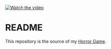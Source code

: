 [![Watch the video](https://img.youtube.com/vi/rbei7quiAF4/maxresdefault.jpg)](https://youtu.be/rbei7quiAF4)

# README

This repository is the source of my [Horror Game](https://store.steampowered.com/app/2875300/The_Echo_Escape/). 
